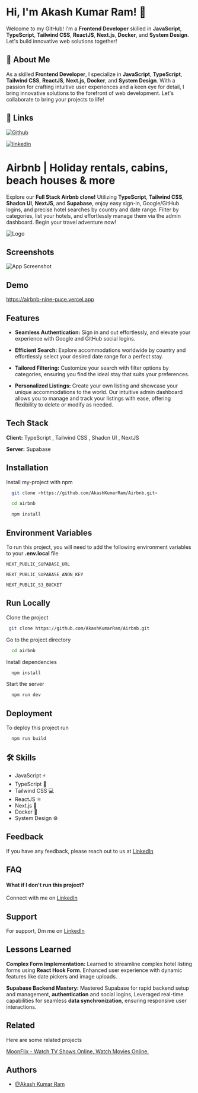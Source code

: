 
# Hi, I'm Akash Kumar Ram! 👋
Welcome to my GitHub! I'm a **Frontend Developer** skilled in **JavaScript**, **TypeScript**, **Tailwind CSS**, **ReactJS**, **Next.js**, **Docker**, and **System Design**. Let's build innovative web solutions together!




## 🚀 About Me
As a skilled **Frontend Developer**, I specialize in **JavaScript**, **TypeScript**, **Tailwind CSS**, **ReactJS**, **Next.js**, **Docker**, and **System Design**. With a passion for crafting intuitive user experiences and a keen eye for detail, I bring innovative solutions to the forefront of web development. Let's collaborate to bring your projects to life!


## 🔗 Links

[![Github](https://img.shields.io/badge/my_portfolio-000?style=for-the-badge&logo=ko-fi&logoColor=white)](https://github.com/AkashKumarRam)

[![linkedin](https://img.shields.io/badge/linkedin-0A66C2?style=for-the-badge&logo=linkedin&logoColor=white)](https://www.linkedin.com/in/akash-kumar-ram-b02387252)



# Airbnb | Holiday rentals, cabins, beach houses & more

Explore our **Full Stack Airbnb clone!** Utilizing **TypeScript**, **Tailwind CSS**, **Shadcn UI**, **NextJS**, and **Supabase**, enjoy easy sign-in, Google/GitHub logins, and precise hotel searches by country and date range. Filter by categories, list your hotels, and effortlessly manage them via the admin dashboard. Begin your travel adventure now! 


![Logo](https://upload.wikimedia.org/wikipedia/commons/thumb/6/69/Airbnb_Logo_B%C3%A9lo.svg/1200px-Airbnb_Logo_B%C3%A9lo.svg.png)


## Screenshots

![App Screenshot](https://pasteboard.co/plrXEzNYvgig.png)


## Demo

https://airbnb-nine-puce.vercel.app


## Features

- **Seamless Authentication:** Sign in and out effortlessly, and elevate your experience with Google and GitHub social logins.

- **Efficient Search:** Explore accommodations worldwide by country and effortlessly select your desired date range for a perfect stay.

- **Tailored Filtering:** Customize your search with filter options by categories, ensuring you find the ideal stay that suits your preferences.

- **Personalized Listings:** Create your own listing and showcase your unique accommodations to the world. Our intuitive admin dashboard allows you to manage and track your listings with ease, offering flexibility to delete or modify as needed.


## Tech Stack

**Client:** TypeScript , Tailwind CSS , Shadcn UI , NextJS

**Server:** Supabase


## Installation

Install my-project with npm

```bash
  git clone <https://github.com/AkashKumarRam/Airbnb.git>

  cd airbnb

  npm install

```
    
## Environment Variables

To run this project, you will need to add the following environment variables to your **.env.local** file

`NEXT_PUBLIC_SUPABASE_URL`

`NEXT_PUBLIC_SUPABASE_ANON_KEY`

`NEXT_PUBLIC_S3_BUCKET`


## Run Locally

Clone the project

```bash
 git clone https://github.com/AkashKumarRam/Airbnb.git
```

Go to the project directory

```bash
  cd airbnb
```

Install dependencies

```bash
  npm install
```

Start the server

```bash
  npm run dev
```


## Deployment

To deploy this project run

```bash
  npm run build
```


## 🛠 Skills

- JavaScript ⚡️
- TypeScript 📘
- Tailwind CSS 💻
- ReactJS ⚛️
- Next.js 🚀
- Docker 🐳
- System Design ⚙️






## Feedback

If you have any feedback, please reach out to us at [LinkedIn](https://www.linkedin.com/in/akash-kumar-ram-b02387252)


## FAQ

#### What if I don't run this project?

Connect with me on [LinkedIn](https://www.linkedin.com/in/akash-kumar-ram-b02387252)




## Support

For support, Dm me on [LinkedIn](https://www.linkedin.com/in/akash-kumar-ram-b02387252)



## Lessons Learned

**Complex Form Implementation:** Learned to streamline complex hotel listing forms using **React Hook Form**. Enhanced user experience with dynamic features like date pickers and image uploads.

**Supabase Backend Mastery:** Mastered Supabase for rapid backend setup and management, **authentication** and social logins, Leveraged real-time capabilities for seamless **data synchronization**, ensuring responsive user interactions.

## Related

Here are some related projects

[MoonFlix - Watch TV Shows Online, Watch Movies Online.](https://moonflix-iota.vercel.app)


## Authors

- [@Akash Kumar Ram](https://github.com/AkashKumarRam)

